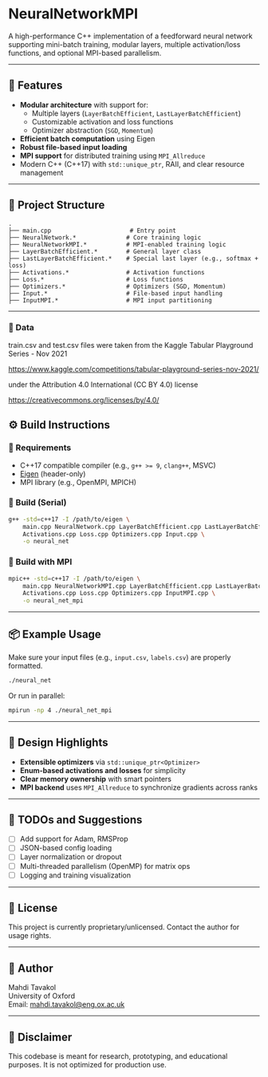 
# NeuralNetworkMPI

A high-performance C++ implementation of a feedforward neural network supporting mini-batch training, modular layers, multiple activation/loss functions, and optional MPI-based parallelism.

---

## 🚀 Features

- **Modular architecture** with support for:
  - Multiple layers (`LayerBatchEfficient`, `LastLayerBatchEfficient`)
  - Customizable activation and loss functions
  - Optimizer abstraction (`SGD`, `Momentum`)
- **Efficient batch computation** using Eigen
- **Robust file-based input loading**
- **MPI support** for distributed training using `MPI_Allreduce`
- Modern C++ (C++17) with `std::unique_ptr`, RAII, and clear resource management

---

## 📁 Project Structure

```
.
├── main.cpp                      # Entry point
├── NeuralNetwork.*              # Core training logic
├── NeuralNetworkMPI.*           # MPI-enabled training logic
├── LayerBatchEfficient.*        # General layer class
├── LastLayerBatchEfficient.*    # Special last layer (e.g., softmax + loss)
├── Activations.*                # Activation functions
├── Loss.*                       # Loss functions
├── Optimizers.*                 # Optimizers (SGD, Momentum)
├── Input.*                      # File-based input handling
├── InputMPI.*                   # MPI input partitioning
```

---

### 🧱 Data
train.csv and test.csv files were taken from the Kaggle Tabular Playground Series - Nov 2021 

https://www.kaggle.com/competitions/tabular-playground-series-nov-2021/ 

under the Attribution 4.0 International (CC BY 4.0) license 

https://creativecommons.org/licenses/by/4.0/




## ⚙️ Build Instructions

### 🧱 Requirements

- C++17 compatible compiler (e.g., `g++ >= 9`, `clang++`, MSVC)
- [Eigen](https://eigen.tuxfamily.org/) (header-only)
- MPI library (e.g., OpenMPI, MPICH)

### 🧪 Build (Serial)

```bash
g++ -std=c++17 -I /path/to/eigen \
    main.cpp NeuralNetwork.cpp LayerBatchEfficient.cpp LastLayerBatchEfficient.cpp \
    Activations.cpp Loss.cpp Optimizers.cpp Input.cpp \
    -o neural_net
```

### 🚀 Build with MPI

```bash
mpic++ -std=c++17 -I /path/to/eigen \
    main.cpp NeuralNetworkMPI.cpp LayerBatchEfficient.cpp LastLayerBatchEfficient.cpp \
    Activations.cpp Loss.cpp Optimizers.cpp InputMPI.cpp \
    -o neural_net_mpi
```

---

## 📦 Example Usage

Make sure your input files (e.g., `input.csv`, `labels.csv`) are properly formatted.

```bash
./neural_net
```

Or run in parallel:

```bash
mpirun -np 4 ./neural_net_mpi
```

---

## 🧠 Design Highlights

- **Extensible optimizers** via `std::unique_ptr<Optimizer>`
- **Enum-based activations and losses** for simplicity
- **Clear memory ownership** with smart pointers
- **MPI backend** uses `MPI_Allreduce` to synchronize gradients across ranks

---

## 📌 TODOs and Suggestions

- [ ] Add support for Adam, RMSProp
- [ ] JSON-based config loading
- [ ] Layer normalization or dropout
- [ ] Multi-threaded parallelism (OpenMP) for matrix ops
- [ ] Logging and training visualization

---

## 📄 License

This project is currently proprietary/unlicensed. Contact the author for usage rights.

---

## 👤 Author

Mahdi Tavakol  
University of Oxford  
Email: mahdi.tavakol@eng.ox.ac.uk

---

## 🧪 Disclaimer

This codebase is meant for research, prototyping, and educational purposes. It is not optimized for production use.
